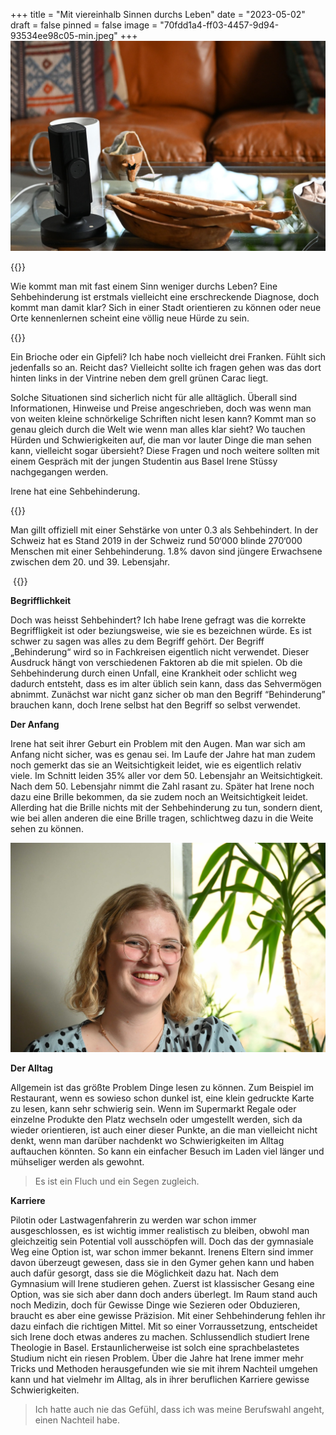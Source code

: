 +++
title = "Mit viereinhalb Sinnen durchs Leben"
date = "2023-05-02"
draft = false
pinned = false
image = "70fdd1a4-ff03-4457-9d94-93534ee98c05-min.jpeg"
+++
![Interview Ort](507ab3ec-2e24-48fb-91c7-ce4615d8decf-5.jpeg)



{{<lead>}} 

Wie kommt man mit fast einem Sinn weniger durchs Leben? Eine Sehbehinderung ist erstmals vielleicht eine erschreckende Diagnose, doch kommt man damit klar? Sich in einer Stadt orientieren zu können oder neue Orte kennenlernen scheint eine völlig neue Hürde zu sein.

{{</lead>}}  





Ein Brioche oder ein Gipfeli? Ich habe noch vielleicht drei Franken. Fühlt sich jedenfalls so an. Reicht das? Vielleicht sollte ich fragen gehen was das dort hinten links in der Vintrine neben dem grell grünen Carac liegt.

Solche Situationen sind sicherlich nicht für alle alltäglich. Überall sind Informationen, Hinweise und Preise angeschrieben, doch was wenn man von weiten kleine schnörkelige Schriften nicht lesen kann? Kommt man so genau gleich durch die Welt wie wenn man alles klar sieht? Wo tauchen Hürden und Schwierigkeiten auf, die man vor lauter Dinge die man sehen kann, vielleicht sogar übersieht? Diese Fragen und noch weitere sollten mit einem Gespräch mit der jungen Studentin aus Basel Irene Stüssy nachgegangen werden.

Irene hat eine Sehbehinderung.



{{<box>}} 

Man gillt offiziell mit einer Sehstärke von unter 0.3 als Sehbehindert. In der Schweiz hat es Stand 2019 in der Schweiz rund 50‘000 blinde 270‘000 Menschen mit einer Sehbehinderung. 1.8% davon sind jüngere Erwachsene zwischen dem 20. und 39. Lebensjahr.

 {{</box>}}



**Begrifflichkeit**

Doch was heisst Sehbehindert? Ich habe Irene gefragt was die korrekte Begriffligkeit ist oder beziungsweise, wie sie es bezeichnen würde. Es ist schwer zu sagen was alles zu dem Begriff gehört. Der Begriff „Behinderung“ wird so in Fachkreisen eigentlich nicht verwendet. Dieser Ausdruck hängt von verschiedenen Faktoren ab die mit spielen. Ob die Sehbehinderung durch einen Unfall, eine Krankheit oder schlicht weg dadurch entsteht, dass es im alter üblich sein kann, dass das Sehvermögen abnimmt. Zunächst war nicht ganz sicher ob man den Begriff “Behinderung” brauchen kann, doch Irene selbst hat den Begriff so selbst verwendet. 

**Der Anfang**

Irene hat seit ihrer Geburt ein Problem mit den Augen. Man war sich am Anfang nicht sicher, was es genau sei. Im Laufe der Jahre hat man zudem noch gemerkt das sie an Weitsichtigkeit leidet, wie es eigentlich relativ viele. Im Schnitt leiden 35% aller vor dem 50. Lebensjahr an Weitsichtigkeit. Nach dem 50. Lebensjahr nimmt die Zahl rasant zu. Später hat Irene noch dazu eine Brille bekommen, da sie zudem noch an Weitsichtigkeit leidet. Allerding hat die Brille nichts mit der Sehbehinderung zu tun, sondern dient, wie bei allen anderen die eine Brille tragen, schlichtweg dazu in die Weite sehen zu können. 

![Irene (20), nach dem Intzerview im Wohnzimmer](70fdd1a4-ff03-4457-9d94-93534ee98c05-min.jpeg)

**Der Alltag**

Allgemein ist das größte Problem Dinge lesen zu können. Zum Beispiel im Restaurant, wenn es sowieso schon dunkel ist, eine klein gedruckte Karte zu lesen, kann sehr schwierig sein. Wenn im Supermarkt Regale oder einzelne Produkte den Platz wechseln oder umgestellt werden, sich da wieder orientieren, ist auch einer dieser Punkte, an die man vielleicht nicht denkt, wenn man darüber nachdenkt wo Schwierigkeiten im Alltag auftauchen könnten. So kann ein einfacher Besuch im Laden viel länger und mühseliger werden als gewohnt.

> Es ist ein Fluch und ein Segen zugleich. 

**Karriere**

Pilotin oder Lastwagenfahrerin zu werden war schon immer ausgeschlossen, es ist wichtig immer realistisch zu bleiben, obwohl man gleichzeitig sein Potential voll ausschöpfen will. Doch das der gymnasiale Weg eine Option ist, war schon immer bekannt. Irenens Eltern sind immer davon überzeugt gewesen, dass sie in den Gymer gehen kann und haben auch dafür gesorgt, dass sie die Möglichkeit dazu hat. Nach dem Gymnasium will Irene studieren gehen. Zuerst ist klassischer Gesang eine Option, was sie sich aber dann doch anders überlegt. Im Raum stand auch noch Medizin, doch für Gewisse Dinge wie Sezieren oder Obduzieren, braucht es aber eine gewisse Präzision. Mit einer Sehbehinderung fehlen ihr dazu einfach die richtigen Mittel. Mit so einer Vorraussetzung, entscheidet sich Irene doch etwas anderes zu machen. Schlussendlich studiert Irene Theologie in Basel. Erstaunlicherweise ist solch eine sprachbelastetes Studium nicht ein riesen Problem. Über die Jahre hat Irene immer mehr Tricks und Methoden herausgefunden wie sie mit ihrem Nachteil umgehen kann und hat vielmehr im Alltag, als in ihrer beruflichen Karriere gewisse Schwierigkeiten.

> Ich hatte auch nie das Gefühl, dass ich was meine Berufswahl angeht, einen Nachteil habe.